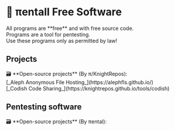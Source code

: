 <h1>💼 πentall Free Software</h1>
  All programs are **free** and with free source code. <br/>
  Programs are a tool for pentesting.<br/>
 Use these programs only as permitted by law!<br/>

<h2>Projects</h2>
🗃 **Open-source projects** (By π/KnightRepos):<br/>
    [_Aleph Anonymous File Hosting_](https://alephfls.github.io/)<br/>
    [_Codish Code Sharing_](https://knightrepos.github.io/tools/codish)<br/>
<h2>Pentesting software</h2>
🗃 **Open-source projects** (By πental):<br/>
